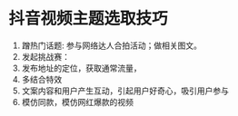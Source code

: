 # 抖音视频主题选取技巧


1. 蹭热门话题: 参与网络达人合拍活动；做相关图文。
2. 发起挑战赛：
3. 发布地址的定位，获取通常流量，
4. 多结合特效
5. 文案内容和用户产生互动，引起用户好奇心，吸引用户参与
6. 模仿同款，模仿网红爆款的视频
